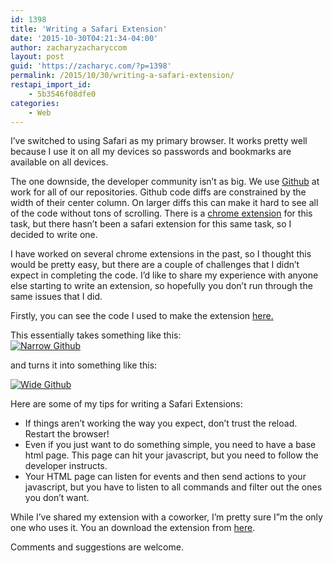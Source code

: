```yaml
---
id: 1398
title: 'Writing a Safari Extension'
date: '2015-10-30T04:21:34-04:00'
author: zacharyzacharyccom
layout: post
guid: 'https://zacharyc.com/?p=1398'
permalink: /2015/10/30/writing-a-safari-extension/
restapi_import_id:
    - 5b3546f08dfe0
categories:
    - Web
---
```


I’ve switched to using Safari as my primary browser. It works pretty well because I use it on all my devices so passwords and bookmarks are available on all devices.

The one downside, the developer community isn’t as big. We use [Github](http://www.github.com) at work for all of our repositories. Github code diffs are constrained by the width of their center column. On larger diffs this can make it hard to see all of the code without tons of scrolling. There is a [chrome extension](https://github.com/xthexder/wide-github) for this task, but there hasn’t been a safari extension for this same task, so I decided to write one.

I have worked on several chrome extensions in the past, so I thought this would be pretty easy, but there are a couple of challenges that I didn’t expect in completing the code. I’d like to share my experience with anyone else starting to write an extension, so hopefully you don’t run through the same issues that I did.

Firstly, you can see the code I used to make the extension [here.](https://github.com/zacharyc/safari-widen-github)

This essentially takes something like this:  
[![Narrow Github](https://i0.wp.com/zacharyc.com/wp-content/uploads/2015/10/Screen-Shot-2015-10-29-at-9.13.10-PM.png?resize=1024%2C711&ssl=1)](https://i0.wp.com/zacharyc.com/wp-content/uploads/2015/10/Screen-Shot-2015-10-29-at-9.13.10-PM.png?ssl=1)

and turns it into something like this:

[![Wide Github](https://i0.wp.com/zacharyc.com/wp-content/uploads/2015/10/Screen-Shot-2015-10-29-at-9.13.16-PM.png?resize=1024%2C711&ssl=1)](https://i0.wp.com/zacharyc.com/wp-content/uploads/2015/10/screen-shot-2015-10-29-at-9-13-16-pm.png?ssl=1)

Here are some of my tips for writing a Safari Extensions:

- If things aren’t working the way you expect, don’t trust the reload. Restart the browser!
- Even if you just want to do something simple, you need to have a base html page. This page can hit your javascript, but you need to follow the developer instructs.
- Your HTML page can listen for events and then send actions to your javascript, but you have to listen to all commands and filter out the ones you don’t want.

While I’ve shared my extension with a coworker, I’m pretty sure I”m the only one who uses it. You an download the extension from [here](https://zacharyc.com/safariextensions/Wide%20Github.safariextz).

Comments and suggestions are welcome.